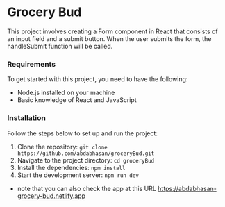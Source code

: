 # Grocery Bud

This project involves creating a Form component in React that consists of an input field and a submit button. When the user submits the form, the handleSubmit function will be called.

### Requirements

To get started with this project, you need to have the following:

- Node.js installed on your machine
- Basic knowledge of React and JavaScript

### Installation

Follow the steps below to set up and run the project:

1.  Clone the repository:
    `git clone https://github.com/abdabhasan/groceryBud.git`
2.  Navigate to the project directory:
    `cd groceryBud`
3.  Install the dependencies:
    `npm install`
4.  Start the development server:
    `npm run dev`

- note that you can also check the app at this URL https://abdabhasan-grocery-bud.netlify.app
